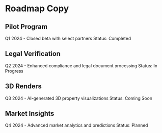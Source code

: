 # Roadmap Copy

## Pilot Program
Q1 2024 - Closed beta with select partners
Status: Completed

## Legal Verification
Q2 2024 - Enhanced compliance and legal document processing
Status: In Progress

## 3D Renders
Q3 2024 - AI-generated 3D property visualizations
Status: Coming Soon

## Market Insights
Q4 2024 - Advanced market analytics and predictions
Status: Planned
